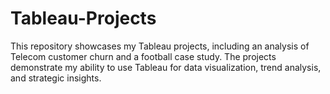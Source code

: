 # Tableau-Projects
This repository showcases my Tableau projects, including an analysis of Telecom customer churn and a football case study. The projects demonstrate my ability to use Tableau for data visualization, trend analysis, and strategic insights.
